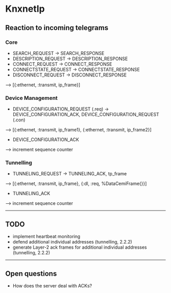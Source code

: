 # KnxnetIp
## Reaction to incoming telegrams

### Core
  * SEARCH_REQUEST -> SEARCH_RESPONSE
  * DESCRIPTION_REQUEST -> DESCRIPTION_RESPONSE
  * CONNECT_REQUEST -> CONNECT_RESPONSE
  * CONNECTSTATE_REQUEST -> CONNECTSTATE_RESPONSE
  * DISCONNECT_REQUEST -> DISCONNECT_RESPONSE
  
--> [{:ethernet, :transmit, ip_frame}]

### Device Management
  * DEVICE_CONFIGURATION_REQUEST (.req) -> DEVICE_CONFIGURATION_ACK, DEVICE_CONFIGURATION_REQUEST (.con)
  
--> [{:ethernet, :transmit, ip_frame1}, {:ethernet, :transmit, ip_frame2}]

  * DEVICE_CONFIGURATION_ACK
  
--> increment sequence counter

### Tunnelling
  * TUNNELING_REQUEST -> TUNNELING_ACK, tp_frame

--> [{:ethernet, :transmit, ip_frame}, {:dl, :req, %DataCemiFrame{}}]

  * TUNNELING_ACK
  
--> increment sequence counter

--- 

## TODO
  * implement heartbeat monitoring
  * defend additional individual addresses (tunnelling, 2.2.2)
  * generate Layer-2 ack frames for additional individual addresses (tunnelling, 2.2.2)

---

## Open questions 
  * How does the server deal with ACKs?